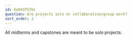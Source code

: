 ```yaml
---
id: 6e943f57bc
question: Are projects solo or collaborative/group work?
sort_order: 1
---
```


All midterms and capstones are meant to be solo projects.